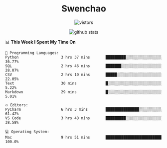 <h1 align="center">Swenchao</h3>

<p align="center">
  <img src="https://visitor-badge.glitch.me/badge?page_id=Swenchao" alt="vistors" />
</p>

<p align="center">
  <img src="https://github-readme-stats.vercel.app/api?username=Swenchao&count_private=true&show_icons=true&theme=vue-dark&hide_title=true" alt="github stats" />
</p>

<!--START_SECTION:waka-->
📊 **This Week I Spent My Time On** 

```text
💬 Programming Languages: 
Python                   3 hrs 37 mins       █████████░░░░░░░░░░░░░░░░   36.77% 
SQL                      2 hrs 46 mins       ███████░░░░░░░░░░░░░░░░░░   28.07% 
CSV                      2 hrs 10 mins       █████░░░░░░░░░░░░░░░░░░░░   22.05% 
Text                     30 mins             █░░░░░░░░░░░░░░░░░░░░░░░░   5.22% 
Markdown                 29 mins             █░░░░░░░░░░░░░░░░░░░░░░░░   5.01%

🔥 Editors: 
PyCharm                  6 hrs 3 mins        ███████████████░░░░░░░░░░   61.42% 
VS Code                  3 hrs 48 mins       █████████░░░░░░░░░░░░░░░░   38.58%

💻 Operating System: 
Mac                      9 hrs 51 mins       █████████████████████████   100.0%

```


<!--END_SECTION:waka-->
